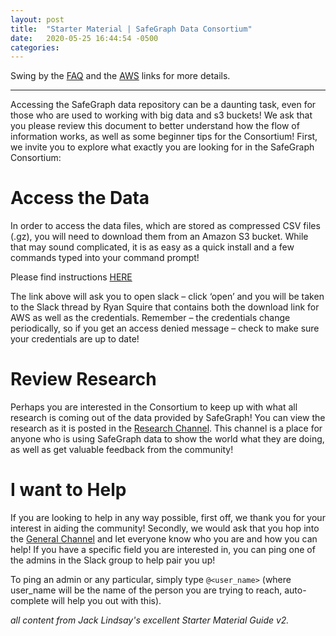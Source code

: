 ```yaml
---
layout: post
title:  "Starter Material | SafeGraph Data Consortium"
date:   2020-05-25 16:44:54 -0500
categories: 
---
```

Swing by the [FAQ](/safegraph_faq/faq) and the [AWS](/safegraph_faq/aws/) links for more details.

---
Accessing the SafeGraph data repository can be a daunting task, even for those who are used to working with big data and s3 buckets! We ask that you please review this document to better understand how the flow of information works, as well as some beginner tips for the Consortium!
First, we invite you to explore what exactly you are looking for in the SafeGraph Consortium:

# Access the Data #
In order to access the data files, which are stored as compressed CSV files (.gz), you will need to download them from an Amazon S3 bucket. While that may sound complicated, it is as easy as a quick install and a few commands typed into your command prompt!

Please find instructions [HERE](https://safegraphcovid19.slack.com/archives/C0109NPA543/p1585177965017700)

The link above will ask you to open slack – click ‘open’ and you will be taken to the Slack thread by Ryan Squire that contains both the download link for AWS as well as the credentials. Remember – the credentials change periodically, so if you get an access denied message – check to make sure your credentials are up to date!


# Review Research #
Perhaps you are interested in the Consortium to keep up with what all research is coming out of the data provided by SafeGraph! You can view the research as it is posted in the [Research Channel](https://safegraphcovid19.slack.com/archives/C0114RJA0BW). This channel is a place for anyone who is using SafeGraph data to show the world what they are doing, as well as get valuable feedback from the community!


# I want to Help #
If you are looking to help in any way possible, first off, we thank you for your interest in aiding the community! Secondly, we would ask that you hop into the [General Channel](https://safegraphcovid19.slack.com/archives/C01080G2TD0) and let everyone know who you are and how you can help! If you have a specific field you are interested in, you can ping one of the admins in the Slack group to help pair you up!

To ping an admin or any particular, simply type ```@<user_name>``` (where user_name will be the name of the person you are trying to reach, auto-complete will help you out with this).

*all content from Jack Lindsay's excellent Starter Material Guide v2.*